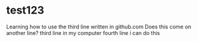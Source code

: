 # test123
Learning how to use
the third line written in github.com
Does this come on another line?
third line in my computer
fourth line
i can do this
